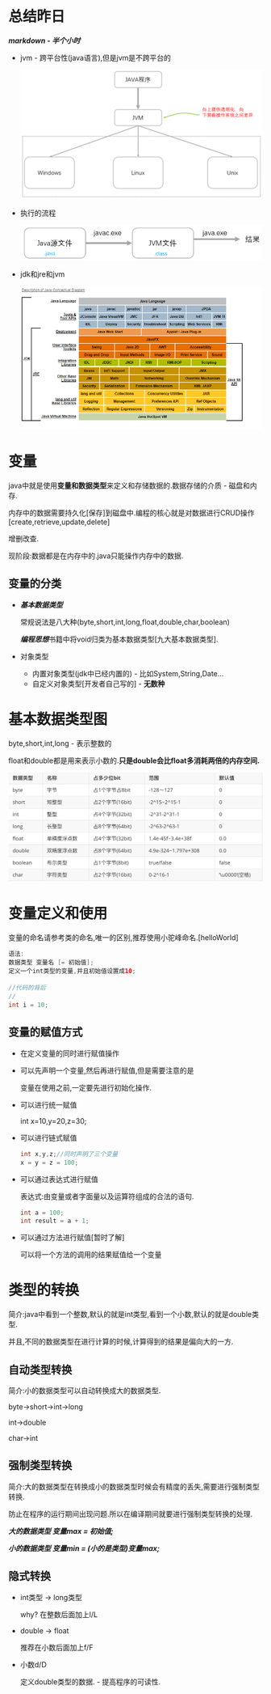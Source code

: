 # 总结昨日

***markdown - 半个小时***

* jvm - 跨平台性(java语言),但是jvm是不跨平台的

  ![](imgs/jvm.png) 



* 执行的流程

  ![](imgs/execute.png) 

* jdk和jre和jvm

  ![](imgs/jvm_jre_jdk.png) 

# 变量

java中就是使用**变量和数据类型**来定义和存储数据的.数据存储的介质 - 磁盘和内存.

内存中的数据需要持久化[保存]到磁盘中.编程的核心就是对数据进行CRUD操作[create,retrieve,update,delete]

增删改查.

现阶段:数据都是在内存中的.java只能操作内存中的数据.



## 变量的分类

* ***基本数据类型***

  常规说法是八大种(byte,short,int,long,float,double,char,boolean)

  ***编程思想***书籍中将void归类为基本数据类型[九大基本数据类型].

* 对象类型

  * 内置对象类型(jdk中已经内置的) - 比如System,String,Date...
  * 自定义对象类型[开发者自己写的] - **无数种**



# 基本数据类型图

byte,short,int,long - 表示整数的

float和double都是用来表示小数的.**只是double会比float多消耗两倍的内存空间.**

![](imgs/base_type.png) 





# 变量定义和使用

变量的命名请参考类的命名,唯一的区别,推荐使用小驼峰命名.[helloWorld]

~~~java
语法:
数据类型 变量名 [= 初始值];
定义一个int类型的变量,并且初始值设置成10;

//代码的背后
//
int i = 10;
~~~



## 变量的赋值方式

* 在定义变量的同时进行赋值操作

* 可以先声明一个变量,然后再进行赋值,但是需要注意的是

  变量在使用之前,一定要先进行初始化操作.

* 可以进行统一赋值

  int x=10,y=20,z=30;

* 可以进行链式赋值

  ~~~java
  int x,y,z;//同时声明了三个变量
  x = y = z = 100;
  ~~~

* 可以通过表达式进行赋值

  表达式:由变量或者字面量以及运算符组成的合法的语句.

  ~~~java
  int a = 100;
  int result = a + 1;
  ~~~

* 可以通过方法进行赋值[暂时了解]

  可以将一个方法的调用的结果赋值给一个变量



# 类型的转换

简介:java中看到一个整数,默认的就是int类型,看到一个小数,默认的就是double类型.

并且,不同的数据类型在进行计算的时候,计算得到的结果是偏向大的一方.



## 自动类型转换

简介:小的数据类型可以自动转换成大的数据类型.

byte->short->int->long

int->double

char->int



## 强制类型转换

简介:大的数据类型在转换成小的数据类型时候会有精度的丢失,需要进行强制类型转换.

防止在程序的运行期间出现问题.所以在编译期间就要进行强制类型转换的处理.



***大的数据类型 变量max = 初始值;***

***小的数据类型 变量min = (小的是类型)变量max;***



## 隐式转换

* int类型 -> long类型

  why? 在整数后面加上l/L

* double -> float

  推荐在小数后面加上f/F

* 小数d/D

  定义double类型的数据. - 提高程序的可读性.

































